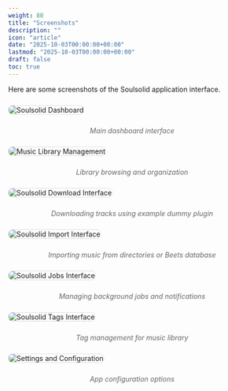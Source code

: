 ```yaml
---
weight: 80
title: "Screenshots"
description: ""
icon: "article"
date: "2025-10-03T00:00:00+00:00"
lastmod: "2025-10-03T00:00:00+00:00"
draft: false
toc: true
---
```


Here are some screenshots of the Soulsolid application interface.

<img src="/app-dashboard.jpg" alt="Soulsolid Dashboard" style="max-width: 100%; height: auto; border: 1px solid #ddd; border-radius: 8px; margin: 10px 0;">
<p style="text-align: center; font-style: italic; color: #666;">Main dashboard interface</p>

<img src="/app-library.jpg" alt="Music Library Management" style="max-width: 100%; height: auto; border: 1px solid #ddd; border-radius: 8px; margin: 10px 0;">
<p style="text-align: center; font-style: italic; color: #666;">Library browsing and organization</p>

<img src="/app-download.jpg" alt="Soulsolid Download Interface" style="max-width: 100%; height: auto; border: 1px solid #ddd; border-radius: 8px; margin: 10px 0;">
<p style="text-align: center; font-style: italic; color: #666;">Downloading tracks using example dummy plugin</p>

<img src="/app-import.jpg" alt="Soulsolid Import Interface" style="max-width: 100%; height: auto; border: 1px solid #ddd; border-radius: 8px; margin: 10px 0;">
<p style="text-align: center; font-style: italic; color: #666;">Importing music from directories or Beets database</p>

<img src="/app-jobs.jpg" alt="Soulsolid Jobs Interface" style="max-width: 100%; height: auto; border: 1px solid #ddd; border-radius: 8px; margin: 10px 0;">
<p style="text-align: center; font-style: italic; color: #666;">Managing background jobs and notifications</p>

<img src="/app-tags.jpg" alt="Soulsolid Tags Interface" style="max-width: 100%; height: auto; border: 1px solid #ddd; border-radius: 8px; margin: 10px 0;">
<p style="text-align: center; font-style: italic; color: #666;">Tag management for music library</p>

<img src="/app-settings.jpg" alt="Settings and Configuration" style="max-width: 100%; height: auto; border: 1px solid #ddd; border-radius: 8px; margin: 10px 0;">
<p style="text-align: center; font-style: italic; color: #666;">App configuration options</p>
